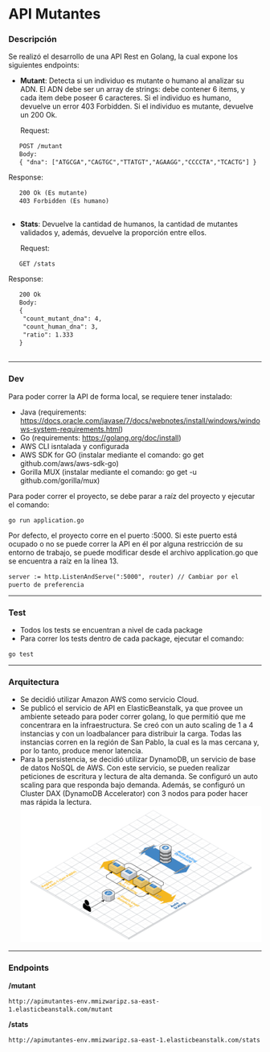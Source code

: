 # API Mutantes
### Descripción
Se realizó el desarrollo de una API Rest en Golang, la cual expone los siguientes endpoints:

- __Mutant__: Detecta si un individuo es mutante o humano al analizar su ADN. 
El ADN debe ser un array de strings: debe contener 6 items, y cada item debe poseer 6 caracteres. 
Si el individuo es humano, devuelve un error 403 Forbidden. 
Si el individuo es mutante, devuelve un 200 Ok.

   Request:
```   
   POST /mutant
   Body:
   { "dna": ["ATGCGA","CAGTGC","TTATGT","AGAAGG","CCCCTA","TCACTG"] }
```
   Response:
```
   200 Ok (Es mutante)
   403 Forbidden (Es humano)
   
```

- __Stats__: Devuelve la cantidad de humanos, la cantidad de mutantes validados y, además, devuelve la proporción entre ellos.


   Request:
```   
   GET /stats
```   
   Response:
```   
   200 Ok
   Body:
   {
    "count_mutant_dna": 4,
    "count_human_dna": 3,
    "ratio": 1.333
   }
   
```
___

### Dev
Para poder correr la API de forma local, se requiere tener instalado:
- Java (requirements: https://docs.oracle.com/javase/7/docs/webnotes/install/windows/windows-system-requirements.html)
- Go (requirements: https://golang.org/doc/install)
- AWS CLI isntalada y configurada
- AWS SDK for GO (instalar mediante el comando: go get github.com/aws/aws-sdk-go)
- Gorilla MUX (instalar mediante el comando: go get -u github.com/gorilla/mux)

Para poder correr el proyecto, se debe parar a raíz del proyecto y ejecutar el comando:
```
go run application.go
```
Por defecto, el proyecto corre en el puerto :5000. Si este puerto está ocupado o no se puede correr la API en él por alguna restricción de su entorno de trabajo, se puede modificar desde el archivo application.go que se encuentra a raíz en la línea 13.

```
server := http.ListenAndServe(":5000", router) // Cambiar por el puerto de preferencia
```
___

### Test

- Todos los tests se encuentran a nivel de cada package
- Para correr los tests dentro de cada package, ejecutar el comando:
``` 
go test
```
___

### Arquitectura
- Se decidió utilizar Amazon AWS como servicio Cloud. 
- Se publicó el servicio de API en ElasticBeanstalk, ya que provee un ambiente seteado para poder correr golang, lo que permitió que me concentrara en la infraestructura. 
Se creó con un auto scaling de 1 a 4 instancias y con un loadbalancer para distribuir la carga. 
Todas las instancias corren en la región de San Pablo, la cual es la mas cercana y, por lo tanto, produce menor latencia.
- Para la persistencia, se decidió utilizar DynamoDB, un servicio de base de datos NoSQL de AWS. Con este servicio, se pueden realizar peticiones de escritura y lectura de alta demanda. Se configuró un auto scaling para que responda bajo demanda. 
Además, se configuró un Cluster DAX (DynamoDB Accelerator) con 3 nodos para poder hacer mas rápida la lectura.
![alt text][logo]

[logo]:https://github.com/bgiulianetti/api-mutantes/blob/master/Arquiectura/Architecture.png "Arquitectura"

___
### Endpoints
__/mutant__
``` 
http://apimutantes-env.mmizwaripz.sa-east-1.elasticbeanstalk.com/mutant
``` 
__/stats__
``` 
http://apimutantes-env.mmizwaripz.sa-east-1.elasticbeanstalk.com/stats
``` 
